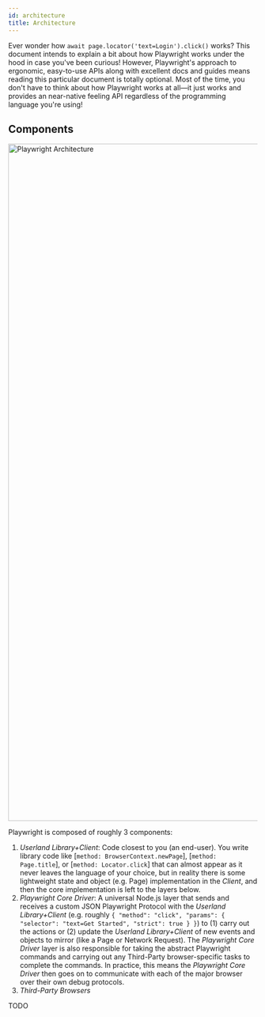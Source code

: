 ```yaml
---
id: architecture
title: Architecture
---
```


Ever wonder how `await page.locator('text=Login').click()` works? This document intends to explain a bit about how Playwright works under the hood in case you've been curious! However, Playwright's approach to ergonomic, easy-to-use APIs along with excellent docs and guides means reading this particular document is totally optional. Most of the time, you don't have to think about how Playwright works at all—it just works and provides an near-native feeling API regardless of the programming language you're using!

## Components

<img width="1369" alt="Playwright Architecture" src="https://user-images.githubusercontent.com/11915034/193140470-ff79a9e4-6e03-443d-9a90-2ae7097b9cbf.png" />

Playwright is composed of roughly 3 components:

1. _Userland Library+Client_: Code closest to you (an end-user). You write library code like [`method: BrowserContext.newPage`], [`method: Page.title`], or [`method: Locator.click`] that can almost appear as it never leaves the language of your choice, but in reality there is some lightweight state and object (e.g. Page) implementation in the _Client_, and then the core implementation is left to the layers below. 
1. _Playwright Core Driver_: A universal Node.js layer that sends and receives a custom JSON Playwright Protocol with the _Userland Library+Client_ (e.g. roughly `{ "method": "click", "params": { "selector": "text=Get Started", "strict": true } }`) to (1) carry out the actions or (2) update the _Userland Library+Client_ of new events and objects to mirror (like a Page or Network Request). The   _Playwright Core Driver_ layer is also responsible for taking the abstract Playwright commands and carrying out any Third-Party browser-specific tasks to complete the commands. In practice, this means the _Playwright Core Driver_ then goes on to communicate with each of the major browser over their own debug protocols.
1. _Third-Party Browsers_

TODO